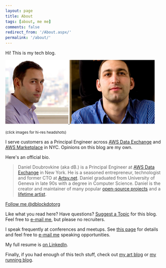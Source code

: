 ```yaml
---
layout: page
title: About
tags: [about, me me]
comments: false
redirect_from: '/About.aspx/'
permalink: '/about/'
---
```


Hi! This is my tech blog.

<a href='/images/about/headshot.jpg'>
  <img src="/images/about/daniel-doubrovkine.jpg" style="max-height: 200px">
</a><a href='/images/about/headshot-landscape.jpg'>
  <img src="/images/about/daniel-doubrovkine-landscape.jpg" style="max-height: 200px">
</a>

<small>(click images for hi-res headshots)</small>

I serve customers as a Principal Engineer across <a href="https://aws.amazon.com/data-exchange" target="_blank">AWS Data Exchange</a> and <a href="https://aws.amazon.com/marketplace" target="_blank">AWS Marketplace</a> in NYC. Opinions on this blog are my own.

Here's an official bio.

> Daniel Doubrovkine (aka dB.) is a Principal Engineer at <a href="https://aws.amazon.com/data-exchange" target="_blank">AWS Data Exchange</a> in New York. He is a seasoned entrepreneur, technologist and former CTO at <a href='https://artsy.net' target='_blank'>Artsy.net</a>. Daniel graduated from University of Geneva in late 90s with a degree in Computer Science. Daniel is the creator and maintainer of many popular <a href="https://github.com/dblock">open-source projects</a> and a <a href="https://art.dblock.org">lifetime artist</a>.

<a href="https://twitter.com/dblockdotorg" class="twitter-follow-button" data-show-count="false">Follow me @dblockdotorg</a>
<script>!function(d,s,id){var js,fjs=d.getElementsByTagName(s)[0],p=/^http:/.test(d.location)?'http':'https';if(!d.getElementById(id)){js=d.createElement(s);js.id=id;js.src=p+'://platform.twitter.com/widgets.js';fjs.parentNode.insertBefore(js,fjs);}}(document, 'script', 'twitter-wjs');</script>

Like what you read here? Have questions? <a href="https://github.com/dblock/code.dblock.org/issues/new">Suggest a Topic</a> for this blog. Feel free to <a href="mailto:dblock@dblock.org">e-mail me</a>, but please no recruiters.

I speak frequently at conferences and meetups. See [this page](/speaking) for details and feel free to [e-mail me](mailto:dblock@dblock.org) speaking opportunities.

My full resume is [on LinkedIn](https://www.linkedin.com/in/dblock).

Finally, if you had enough of this tech stuff, check out [my art blog](http://art.dblock.org) or [my running blog](http://run.dblock.org).

